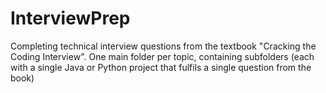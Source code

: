 # InterviewPrep
Completing technical interview questions from the textbook "Cracking the Coding Interview".
One main folder per topic, containing subfolders (each with a single Java or Python project that fulfils a single question from the book)

